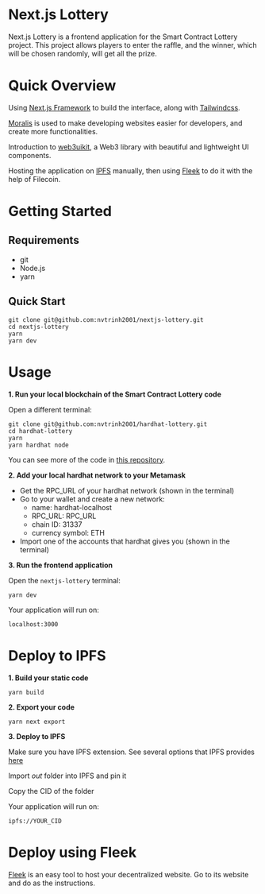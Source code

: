# Next.js Lottery

Next.js Lottery is a frontend application for the Smart Contract Lottery project. This project allows players to enter the raffle, and the winner, which will be chosen randomly, will get all the prize.

# Quick Overview

Using [Next.js Framework](https://nextjs.org/) to build the interface, along with [Tailwindcss](https://tailwindcss.com/).

[Moralis](https://docs.moralis.io/) is used to make developing websites easier for developers, and create more functionalities.

Introduction to [web3uikit](https://github.com/web3ui/web3uikit), a Web3 library with beautiful and lightweight UI components.

Hosting the application on [IPFS](https://ipfs.tech/) manually, then using [Fleek](fleek.co) to do it with the help of Filecoin.

# Getting Started

## Requirements

-   git
-   Node.js
-   yarn

## Quick Start

```
git clone git@github.com:nvtrinh2001/nextjs-lottery.git
cd nextjs-lottery
yarn
yarn dev
```

# Usage

**1. Run your local blockchain of the Smart Contract Lottery code**

Open a different terminal:

```
git clone git@github.com:nvtrinh2001/hardhat-lottery.git
cd hardhat-lottery
yarn
yarn hardhat node
```

You can see more of the code in [this repository](https://github.com/nvtrinh2001/hardhat-lottery).

**2. Add your local hardhat network to your Metamask**

-   Get the RPC_URL of your hardhat network (shown in the terminal)
-   Go to your wallet and create a new network:
    -   name: hardhat-localhost
    -   RPC_URL: RPC_URL
    -   chain ID: 31337
    -   currency symbol: ETH
-   Import one of the accounts that hardhat gives you (shown in the terminal)

**3. Run the frontend application**

Open the `nextjs-lottery` terminal:

```
yarn dev
```

Your application will run on:

```
localhost:3000
```

# Deploy to IPFS

**1. Build your static code**

```
yarn build
```

**2. Export your code**

```
yarn next export
```

**3. Deploy to IPFS**

Make sure you have IPFS extension. See several options that IPFS provides [here](https://ipfs.tech/)

Import _out_ folder into IPFS and pin it

Copy the CID of the folder

Your application will run on:

`ipfs://YOUR_CID`

# Deploy using Fleek

[Fleek](fleek.co) is an easy tool to host your decentralized website. Go to its website and do as the instructions.
